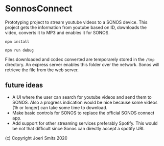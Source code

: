 # SonnosConnect

Prototyping project to stream youtube videos to a SONOS device. This project gets the information from youtube based on ID, downloads the video, converts it to MP3 and enables it for SONOS.

`npm install`

`npm run debug`

Files downloaded and codec converted are temporarely stored in the `/tmp` directory. An express server enables this folder over the network.
Sonos will retrieve the file from the web server.

## future ideas
* A UI where the user can search for youtube videos and send them to SONOS. Also a progress indication would be nice because some videos (1h or longer) can take some time to download.
* Make basic controls for SONOS to replace the official SONOS connect app.
* Add support for other streaming services preferably Spotify. This would be not that difficult since Sonos can directly accept a spotify URI.


(c) Copyright Joeri Smits 2020
